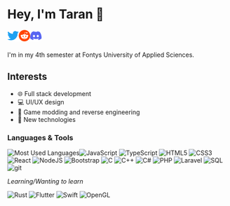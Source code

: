 # Hey, I'm Taran 👋
<a href="https://twitter.com/DottieDot13">
  <img align="left" alt="Twitter" width="26px" src="./icons/twitter.svg" />
</a>
<a href="https://reddit.com/u/ThatDottieDot">
  <img align="left" alt="Reddit" width="26px" src="./icons/reddit.svg" />
</a>
<a href="https://discord.com/users/394157602252128267">
  <img align="left" alt="Discord" width="26px" src="./icons/discord.svg" />
</a>

<br />
<br />

I'm in my 4th semester at Fontys University of Applied Sciences.


## Interests
- 🌐 Full stack development
- 💻 UI/UX design
- 🔎 Game modding and reverse engineering
- 🧪 New technologies

### Languages & Tools

<img align="left" alt="Most Used Languages" src="https://github-readme-stats.vercel.app/api/top-langs/?username=dottiedot&layout=compact" />

![JavaScript](https://img.shields.io/badge/-JavaScript-yellow?style=flat&logo=javascript&labelColor=444)
![TypeScript](https://img.shields.io/badge/-TypeScript-blue?style=flat&logo=typescript&labelColor=444)
![HTML5](https://img.shields.io/badge/-HTML5-red?style=flat&logo=html5&labelColor=444)
![CSS3](https://img.shields.io/badge/-CSS3-blue?style=flat&logo=css3&labelColor=444)
![React](https://img.shields.io/badge/-React-9cf?style=flat&logo=react&labelColor=444)
![NodeJS](https://img.shields.io/badge/-NodeJS-brightgreen?style=flat&logo=node.js&labelColor=444)
![Bootstrap](https://img.shields.io/badge/-Bootstrap-blueviolet?style=flat&logo=bootstrap&labelColor=444)
![C](https://img.shields.io/badge/-C%20Lang-lightgrey?style=flat&logo=c&labelColor=444)
![C++](https://img.shields.io/badge/-C++-blue?style=flat&logo=c%2B%2B&labelColor=444)
![C#](https://img.shields.io/badge/-C%23-blue?style=flat&logo=c-sharp&labelColor=444)
![PHP](https://img.shields.io/badge/-PHP-777bb4?style=flat&logo=php&labelColor=444)
![Laravel](https://img.shields.io/badge/-Laravel-red?style=flat&logo=laravel&labelColor=444)
![SQL](https://img.shields.io/badge/-SQL-9cf?style=flat&logo=mysql&labelColor=444)
![git](https://img.shields.io/badge/-Git-orange?style=flat&logo=github&labelColor=444)


*Learning/Wanting to learn*

![Rust](https://img.shields.io/badge/-Rust-brown?style=flat&logo=rust&labelColor=444)
![Flutter](https://img.shields.io/badge/-Flutter-blue?style=flat&logo=flutter&labelColor=444)
![Swift](https://img.shields.io/badge/-Swift-orange?style=flat&logo=swift&labelColor=444)
![OpenGL](https://img.shields.io/badge/-OpenGL-blue?style=flat&logo=opengl&labelColor=444)

